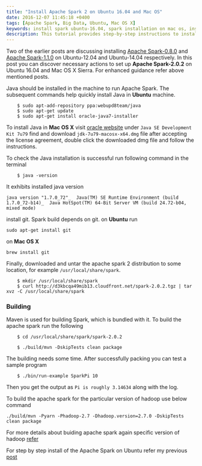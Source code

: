 ```yaml
---
title: "Install Apache Spark 2 on Ubuntu 16.04 and Mac OS"
date: 2016-12-07 11:45:18 +0400
tags: [Apache Spark, Big Data, Ubuntu, Mac OS X]
keywords: install spark ubuntu-16.04, spark installation on mac os, installing spark on linux, installing apache spark 2.0, spark-2.0.2 installation, apache spark 2 installation on unix, install spark in ubuntu Mac OS X, how to install apache spark 2, apache spark cluster on Mac OS X, install spark ubuntu 16.04, spark on OS X Yosemite, install spark on Ubuntu server, spark ubuntu LTS install, spark-2 setup tutorial, spark 2 single machine, spark 2 setup ubuntu machine
description: This tutorial provides step-by-step instructions to install and set up Apache Spark 2.0 on Ubuntu 16.04 and Mac OS X Sierra. It covers the installation of Java and Git, as well as the process of downloading and untarring the Apache Spark distribution. The tutorial also includes instructions for building Spark using Maven and a sample program to test the installation.
---
```

Two of the earlier posts are discussing installing [Apache Spark-0.8.0](/blog/2013/11/26/installing-apache-spark-on-ubuntu-1204/) and [Apache Spark-1.1.0](/blog/2014/10/31/install-apache-spark-on-ubuntu-14-dot-04/) on Ubuntu-12.04 and Ubuntu-14.04 respectively. In this post you can discover necessary actions to set up **Apache Spark-2.0.2** on Ubuntu 16.04 and Mac OS X Sierra. For enhanced guidance refer above mentioned posts.
<!--more--> 

Java should be installed in the machine to run Apache Spark. The subsequent commands help quickly install Java in **Ubuntu** machine.
```
	$ sudo apt-add-repository ppa:webupd8team/java
	$ sudo apt-get update
	$ sudo apt-get install oracle-java7-installer
```

To install Java in **Mac OS X** visit [oracle website](http://www.oracle.com/technetwork/java/javase/downloads/jdk7-downloads-1880260.html
) under `Java SE Development Kit 7u79` find and download `jdk-7u79-macosx-x64.dmg` file after accepting the license agreement, double click the downloaded dmg file and follow the instructions.

To check the Java installation is successful run following command in the terminal
```
	$ java -version
```
It exhibits installed java version

`
java version "1.7.0_72"_ 
Java(TM) SE Runtime Environment (build 1.7.0_72-b14)_ 
Java HotSpot(TM) 64-Bit Server VM (build 24.72-b04, mixed mode)
`

install git. Spark build depends on git. 
on **Ubuntu** run 
```
sudo apt-get install git
```
on **Mac OS X**
```
brew install git
```

Finally, downloaded and untar the apache spark 2 distribution to some location, for example `/usr/local/share/spark`.
```
	$ mkdir /usr/local/share/spark
	$ curl http://d3kbcqa49mib13.cloudfront.net/spark-2.0.2.tgz | tar xvz -C /usr/local/share/spark
```
### Building

Maven is used for building Spark, which is bundled with it. To build the apache spark run the following
```
	$ cd /usr/local/share/spark/spark-2.0.2

	$ ./build/mvn -DskipTests clean package
```
The building needs some time. After successfully packing you can test a sample program
```
	$ ./bin/run-example SparkPi 10
```
Then you get the output as `Pi is roughly 3.14634` along with the log. 

To build the apache spark for the particular version of hadoop use below command

```
./build/mvn -Pyarn -Phadoop-2.7 -Dhadoop.version=2.7.0 -DskipTests clean package
```
For more details about buiding apache spark again specific version of hadoop [refer](http://spark.apache.org/docs/latest/building-spark.html#specifying-the-hadoop-version) 

For step by step install of the Apache Spark on Ubuntu refer my previous [post](/blog/2014/10/31/install-apache-spark-on-ubuntu-14-dot-04/)

